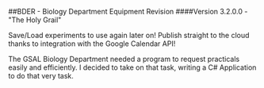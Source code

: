 ##BDER - Biology Department Equipment Revision
####Version 3.2.0.0 - "The Holy Grail"

Save/Load experiments to use again later on!
Publish straight to the cloud thanks to integration with the Google Calendar API!

The GSAL Biology Department needed a program to request practicals easily and efficiently.
I decided to take on that task, writing a C# Application to do that very task.
